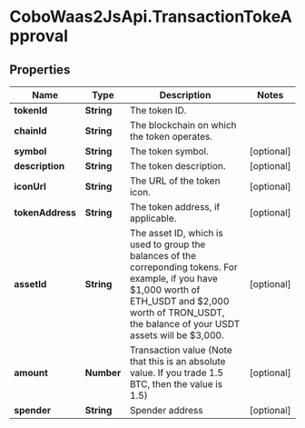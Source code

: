 # CoboWaas2JsApi.TransactionTokeApproval

## Properties

Name | Type | Description | Notes
------------ | ------------- | ------------- | -------------
**tokenId** | **String** | The token ID. | 
**chainId** | **String** | The blockchain on which the token operates. | 
**symbol** | **String** | The token symbol. | [optional] 
**description** | **String** | The token description. | [optional] 
**iconUrl** | **String** | The URL of the token icon. | [optional] 
**tokenAddress** | **String** | The token address, if applicable. | [optional] 
**assetId** | **String** | The asset ID, which is used to group the balances of the correponding tokens. For example, if you have $1,000 worth of ETH_USDT and $2,000 worth of TRON_USDT, the balance of your USDT assets will be $3,000. | [optional] 
**amount** | **Number** | Transaction value (Note that this is an absolute value. If you trade 1.5 BTC, then the value is 1.5)  | [optional] 
**spender** | **String** | Spender address | [optional] 


